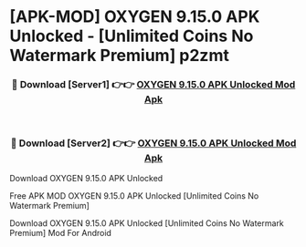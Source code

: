 # [APK-MOD] OXYGEN 9.15.0 APK Unlocked - [Unlimited Coins No Watermark Premium] p2zmt



<div align="center">
<h3>🔴 Download [Server1] 👉👉 <a href="https://momento.my/?title=OXYGEN_9.15.0_APK_Unlocked">OXYGEN 9.15.0 APK Unlocked Mod Apk</a></h3><br>

<h3>🔴 Download [Server2] 👉👉 <a href="https://momento.my/?title=OXYGEN_9.15.0_APK_Unlocked">OXYGEN 9.15.0 APK Unlocked Mod Apk</a></h3>
</div>



Download OXYGEN 9.15.0 APK Unlocked 

Free APK MOD OXYGEN 9.15.0 APK Unlocked [Unlimited Coins No Watermark Premium]

Download OXYGEN 9.15.0 APK Unlocked [Unlimited Coins No Watermark Premium] Mod For Android
